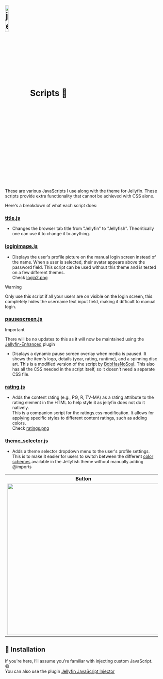 <img src="../logos/jellyfish.png" alt="jellyfish" width="15%" align="center"/> Scripts 📜
====================

These are various JavaScripts I use along with the theme for Jellyfin. These scripts provide extra functionality that cannot be achieved with CSS alone.

Here's a breakdown of what each script does:

### [title.js](title.js)

-   Changes the browser tab title from "Jellyfin" to "Jellyfish". Theoritically one can use it to change it to anything.

### [loginimage.js](loginimage.js)

-  Displays the user's profile picture on the manual login screen instead of the name. When a user is selected, their avatar appears above the password field. This script can be used without this theme and is tested on a few different themes. \
  Check [login2.png](../screenshots/login2.png)

> [!Warning]
> Only use this script if all your users are on visible on the login screen, this completely hides the username text input field, making it difficult to manual login.

### [pausescreen.js](pausescreen.js)

> [!IMPORTANT]
> There will be no updates to this as it will now be maintained using the [Jellyfin-Enhanced](https://github.com/n00bcodr/Jellyfin-Enhanced/) plugin

- Displays a dynamic pause screen overlay when media is paused. It shows the item's logo, details (year, rating, runtime), and a spinning disc art. This is a modified version of the script by [BobHasNoSoul](https://github.com/BobHasNoSoul/Jellyfin-PauseScreen). This also has all the CSS needed in the script itself, so it doesn't need a separate CSS file.

### [rating.js](rating.js)

- Adds the content rating (e.g., PG, R, TV-MA) as a rating attribute to the rating element in the HTML to help style it as jellyfin does not do it natively. \
  This is a companion script for the ratings.css modification. It allows for applying specific styles to different content ratings, such as adding colors.  \
  Check [ratings.png](../screenshots/ratings.png)


### [theme_selector.js](theme_selector.js)

- Adds a theme selector dropdown menu to the user's profile settings. This is to make it easier for users to switch between the different [color schemes](/colors/) available in the Jellyfish theme without manually adding @imports

<table align="center">
  <tr>
    <th style="text-align:center">Button</th>
    <th style="text-align:center">Options</th>
  </tr>
  <tr>
    <td><img src="../screenshots/theme_select_button.png" width="500"/></td>
    <td><img src="../screenshots/theme_select_options.png" width="500"/></td>
  </tr>
</table>


🚀 Installation
---------------

If you're here, I’ll assume you're familiar with injecting custom JavaScript. 😄 \
You can also use the plugin [Jellyfin JavaScript Injector](https://github.com/n00bcodr/Jellyfin-JavaScript-Injector)
